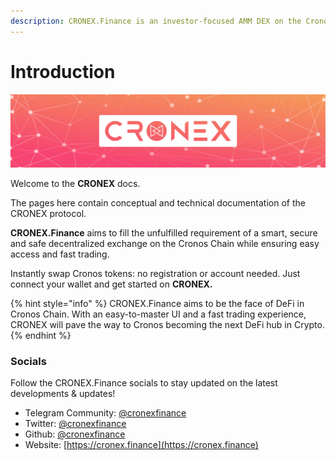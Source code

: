 ```yaml
---
description: CRONEX.Finance is an investor-focused AMM DEX on the Cronos Chain.
---
```


# Introduction

![CRONEX.Finance](.gitbook/assets/opt2.png)

Welcome to the **CRONEX** docs.

The pages here contain conceptual and technical documentation of the CRONEX protocol.

**CRONEX.Finance** aims to fill the unfulfilled requirement of a smart, secure and safe decentralized exchange on the Cronos Chain while ensuring easy access and fast trading.&#x20;

Instantly swap Cronos tokens: no registration or account needed. Just connect your wallet and get started on **CRONEX.**

{% hint style="info" %}
CRONEX.Finance aims to be the face of DeFi in Cronos Chain. With an easy-to-master UI and a fast trading experience, CRONEX will pave the way to Cronos becoming the next DeFi hub in Crypto. &#x20;
{% endhint %}

### Socials <a href="#socials" id="socials"></a>

Follow the CRONEX.Finance socials to stay updated on the latest developments & updates!

* Telegram Community: [@cronexfinance](https://t.me/cronexfinance)
* Twitter: [@cronexfinance](https://twitter.com/cronexfinance)
* Github: [@cronexfinance](https://github.com/cronexfinance)
* Website: [https://cronex.finance](https://cronex.finance)
